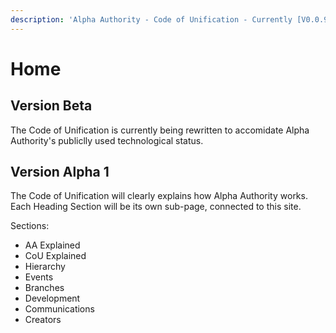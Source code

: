 ```yaml
---
description: 'Alpha Authority - Code of Unification - Currently [V0.0.9]'
---
```


# Home

## Version Beta

The Code of Unification is currently being rewritten to accomidate Alpha Authority's publiclly used technological status. 

## Version Alpha 1

The Code of Unification will clearly explains how Alpha Authority works. Each Heading Section will be its own sub-page, connected to this site.  
  
Sections:

* AA Explained
* CoU Explained
* Hierarchy
* Events
* Branches
* Development
* Communications
* Creators



